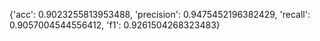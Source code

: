 {'acc': 0.9023255813953488, 'precision': 0.9475452196382429, 'recall': 0.9057004544556412, 'f1': 0.9261504268323483}

